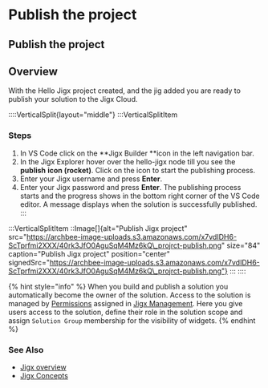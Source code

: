 # Publish the project

## Publish the project

## Overview

With the Hello Jigx project created, and the jig added you are ready to publish your solution to the Jigx Cloud.

::::VerticalSplit{layout="middle"} :::VerticalSplitItem

### Steps

1. In VS Code click on the \*\*Jigx Builder \*\*icon in the left navigation bar.
2. In the Jigx Explorer hover over the hello-jigx node till you see the **publish** **icon (rocket)**. Click on the icon to start the publishing process.
3. Enter your Jigx username and press **Enter**.
4. Enter your Jigx password and press **Enter**. The publishing process starts and the progress shows in the bottom right corner of the VS Code editor. A message displays when the solution is successfully published. :::

:::VerticalSplitItem ::Image\[]{alt="Publish Jigx project" src="https://archbee-image-uploads.s3.amazonaws.com/x7vdIDH6-ScTprfmi2XXX/40rk3JfO0AguSqM4Mz6kQ\_projrct-publish.png" size="84" caption="Publish Jigx project" position="center" signedSrc="https://archbee-image-uploads.s3.amazonaws.com/x7vdIDH6-ScTprfmi2XXX/40rk3JfO0AguSqM4Mz6kQ\_projrct-publish.png"} ::: ::::

{% hint style="info" %}
When you build and publish a solution you automatically become the owner of the solution. Access to the solution is managed by [Permissions](../../../administration/solutions/permissions.md) assigned in [Jigx Management](<../../../Administration/Management Overview.md>). Here you give users access to the solution, define their role in the solution scope and assign `Solution Group` membership for the visibility of widgets.
{% endhint %}

### See Also

* [Jigx overview](https://docs.jigx.com/architecture)
* [Jigx Concepts](https://docs.jigx.com/jigx-concepts)
